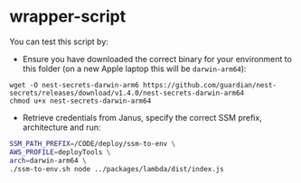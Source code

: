 # wrapper-script

You can test this script by:

- Ensure you have downloaded the correct binary for your environment to this folder (on a new Apple laptop this will be `darwin-arm64`):
  
```
wget -O nest-secrets-darwin-arm6 https://github.com/guardian/nest-secrets/releases/download/v1.4.0/nest-secrets-darwin-arm64
chmod u+x nest-secrets-darwin-arm64
```

- Retrieve credentials from Janus, specify the correct SSM prefix, architecture and run:

```sh
SSM_PATH_PREFIX=/CODE/deploy/ssm-to-env \
AWS_PROFILE=deployTools \
arch=darwin-arm64 \
./ssm-to-env.sh node ../packages/lambda/dist/index.js
```